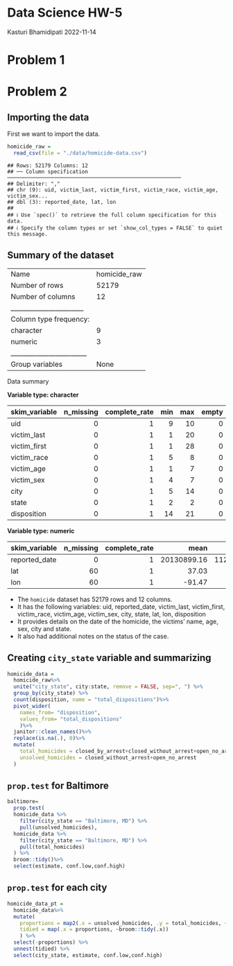 Data Science HW-5
================
Kasturi Bhamidipati
2022-11-14

# Problem 1

# Problem 2

## Importing the data

First we want to import the data.

``` r
homicide_raw = 
  read_csv(file = "./data/homicide-data.csv")
```

    ## Rows: 52179 Columns: 12
    ## ── Column specification ────────────────────────────────────────────────────────
    ## Delimiter: ","
    ## chr (9): uid, victim_last, victim_first, victim_race, victim_age, victim_sex...
    ## dbl (3): reported_date, lat, lon
    ## 
    ## ℹ Use `spec()` to retrieve the full column specification for this data.
    ## ℹ Specify the column types or set `show_col_types = FALSE` to quiet this message.

## Summary of the dataset

|                                                  |              |
|:-------------------------------------------------|:-------------|
| Name                                             | homicide_raw |
| Number of rows                                   | 52179        |
| Number of columns                                | 12           |
| \_\_\_\_\_\_\_\_\_\_\_\_\_\_\_\_\_\_\_\_\_\_\_   |              |
| Column type frequency:                           |              |
| character                                        | 9            |
| numeric                                          | 3            |
| \_\_\_\_\_\_\_\_\_\_\_\_\_\_\_\_\_\_\_\_\_\_\_\_ |              |
| Group variables                                  | None         |

Data summary

**Variable type: character**

| skim_variable | n_missing | complete_rate | min | max | empty | n_unique | whitespace |
|:--------------|----------:|--------------:|----:|----:|------:|---------:|-----------:|
| uid           |         0 |             1 |   9 |  10 |     0 |    52179 |          0 |
| victim_last   |         0 |             1 |   1 |  20 |     0 |    12687 |          0 |
| victim_first  |         0 |             1 |   1 |  28 |     0 |    16640 |          0 |
| victim_race   |         0 |             1 |   5 |   8 |     0 |        6 |          0 |
| victim_age    |         0 |             1 |   1 |   7 |     0 |      102 |          0 |
| victim_sex    |         0 |             1 |   4 |   7 |     0 |        3 |          0 |
| city          |         0 |             1 |   5 |  14 |     0 |       50 |          0 |
| state         |         0 |             1 |   2 |   2 |     0 |       28 |          0 |
| disposition   |         0 |             1 |  14 |  21 |     0 |        3 |          0 |

**Variable type: numeric**

| skim_variable | n_missing | complete_rate |        mean |         sd |          p0 |         p25 |         p50 |         p75 |          p100 | hist  |
|:--------------|----------:|--------------:|------------:|-----------:|------------:|------------:|------------:|------------:|--------------:|:------|
| reported_date |         0 |             1 | 20130899.16 | 1123419.63 | 20070101.00 | 20100318.00 | 20121216.00 | 20150911.00 | 201511105\.00 | ▇▁▁▁▁ |
| lat           |        60 |             1 |       37.03 |       4.35 |       25.73 |       33.77 |       38.52 |       40.03 |         45.05 | ▁▅▅▇▅ |
| lon           |        60 |             1 |      -91.47 |      13.75 |     -122.51 |      -96.00 |      -87.71 |      -81.76 |        -71.01 | ▃▁▃▇▅ |

-   The `homicide` dataset has 52179 rows and 12 columns.
-   It has the following variables: uid, reported_date, victim_last,
    victim_first, victim_race, victim_age, victim_sex, city, state, lat,
    lon, disposition
-   It provides details on the date of the homicide, the victims’ name,
    age, sex, city and state.
-   It also had additional notes on the status of the case.

## Creating `city_state` variable and summarizing

``` r
homicide_data = 
  homicide_raw%>%
  unite("city_state", city:state, remove = FALSE, sep=", ") %>%
  group_by(city_state) %>%
  count(disposition, name = "total_dispositions")%>%
  pivot_wider(
    names_from= "disposition",
    values_from= "total_dispositions"
    )%>%
  janitor::clean_names()%>% 
  replace(is.na(.), 0)%>%
  mutate(
    total_homicides = closed_by_arrest+closed_without_arrest+open_no_arrest, 
    unsolved_homicides = closed_without_arrest+open_no_arrest
  )
```

## `prop.test` for Baltimore

``` r
baltimore= 
  prop.test(
  homicide_data %>%  
    filter(city_state == "Baltimore, MD") %>% 
    pull(unsolved_homicides),
  homicide_data %>%
    filter(city_state == "Baltimore, MD") %>% 
    pull(total_homicides)
  ) %>% 
  broom::tidy()%>%
  select(estimate, conf.low,conf.high)
```

## `prop.test` for each city

``` r
homicide_data_pt = 
  homicide_data%>%
  mutate(
    proportions = map2(.x = unsolved_homicides, .y = total_homicides, ~prop.test(x = .x, n = .y)),
    tidied = map(.x = proportions, ~broom::tidy(.x))
    ) %>% 
  select(-proportions) %>% 
  unnest(tidied) %>% 
  select(city_state, estimate, conf.low,conf.high)
```
